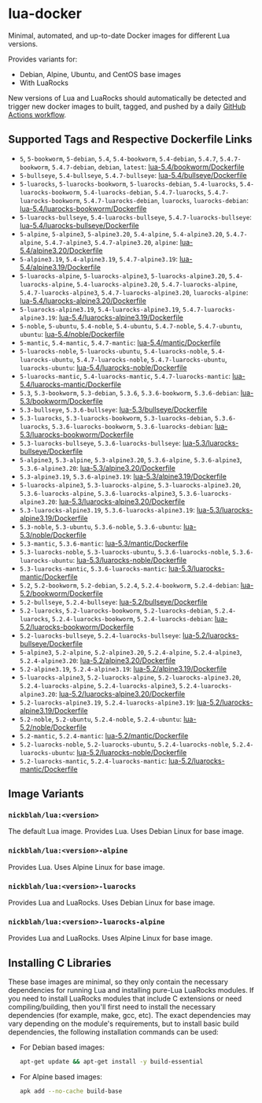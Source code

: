 # lua-docker

Minimal, automated, and up-to-date Docker images for different Lua versions.

Provides variants for:

- Debian, Alpine, Ubuntu, and CentOS base images
- With LuaRocks

New versions of Lua and LuaRocks should automatically be detected and trigger new docker images to built, tagged, and pushed by a daily [GitHub Actions workflow](https://github.com/GUI/lua-docker/blob/main/.github/workflows/main.yml).

## Supported Tags and Respective Dockerfile Links

- `5`, `5-bookworm`, `5-debian`, `5.4`, `5.4-bookworm`, `5.4-debian`, `5.4.7`, `5.4.7-bookworm`, `5.4.7-debian`, `debian`, `latest`: [lua-5.4/bookworm/Dockerfile](https://github.com/GUI/lua-docker/blob/main/lua-5.4/bookworm/Dockerfile)
- `5-bullseye`, `5.4-bullseye`, `5.4.7-bullseye`: [lua-5.4/bullseye/Dockerfile](https://github.com/GUI/lua-docker/blob/main/lua-5.4/bullseye/Dockerfile)
- `5-luarocks`, `5-luarocks-bookworm`, `5-luarocks-debian`, `5.4-luarocks`, `5.4-luarocks-bookworm`, `5.4-luarocks-debian`, `5.4.7-luarocks`, `5.4.7-luarocks-bookworm`, `5.4.7-luarocks-debian`, `luarocks`, `luarocks-debian`: [lua-5.4/luarocks-bookworm/Dockerfile](https://github.com/GUI/lua-docker/blob/main/lua-5.4/luarocks-bookworm/Dockerfile)
- `5-luarocks-bullseye`, `5.4-luarocks-bullseye`, `5.4.7-luarocks-bullseye`: [lua-5.4/luarocks-bullseye/Dockerfile](https://github.com/GUI/lua-docker/blob/main/lua-5.4/luarocks-bullseye/Dockerfile)
- `5-alpine`, `5-alpine3`, `5-alpine3.20`, `5.4-alpine`, `5.4-alpine3.20`, `5.4.7-alpine`, `5.4.7-alpine3`, `5.4.7-alpine3.20`, `alpine`: [lua-5.4/alpine3.20/Dockerfile](https://github.com/GUI/lua-docker/blob/main/lua-5.4/alpine3.20/Dockerfile)
- `5-alpine3.19`, `5.4-alpine3.19`, `5.4.7-alpine3.19`: [lua-5.4/alpine3.19/Dockerfile](https://github.com/GUI/lua-docker/blob/main/lua-5.4/alpine3.19/Dockerfile)
- `5-luarocks-alpine`, `5-luarocks-alpine3`, `5-luarocks-alpine3.20`, `5.4-luarocks-alpine`, `5.4-luarocks-alpine3.20`, `5.4.7-luarocks-alpine`, `5.4.7-luarocks-alpine3`, `5.4.7-luarocks-alpine3.20`, `luarocks-alpine`: [lua-5.4/luarocks-alpine3.20/Dockerfile](https://github.com/GUI/lua-docker/blob/main/lua-5.4/luarocks-alpine3.20/Dockerfile)
- `5-luarocks-alpine3.19`, `5.4-luarocks-alpine3.19`, `5.4.7-luarocks-alpine3.19`: [lua-5.4/luarocks-alpine3.19/Dockerfile](https://github.com/GUI/lua-docker/blob/main/lua-5.4/luarocks-alpine3.19/Dockerfile)
- `5-noble`, `5-ubuntu`, `5.4-noble`, `5.4-ubuntu`, `5.4.7-noble`, `5.4.7-ubuntu`, `ubuntu`: [lua-5.4/noble/Dockerfile](https://github.com/GUI/lua-docker/blob/main/lua-5.4/noble/Dockerfile)
- `5-mantic`, `5.4-mantic`, `5.4.7-mantic`: [lua-5.4/mantic/Dockerfile](https://github.com/GUI/lua-docker/blob/main/lua-5.4/mantic/Dockerfile)
- `5-luarocks-noble`, `5-luarocks-ubuntu`, `5.4-luarocks-noble`, `5.4-luarocks-ubuntu`, `5.4.7-luarocks-noble`, `5.4.7-luarocks-ubuntu`, `luarocks-ubuntu`: [lua-5.4/luarocks-noble/Dockerfile](https://github.com/GUI/lua-docker/blob/main/lua-5.4/luarocks-noble/Dockerfile)
- `5-luarocks-mantic`, `5.4-luarocks-mantic`, `5.4.7-luarocks-mantic`: [lua-5.4/luarocks-mantic/Dockerfile](https://github.com/GUI/lua-docker/blob/main/lua-5.4/luarocks-mantic/Dockerfile)
- `5.3`, `5.3-bookworm`, `5.3-debian`, `5.3.6`, `5.3.6-bookworm`, `5.3.6-debian`: [lua-5.3/bookworm/Dockerfile](https://github.com/GUI/lua-docker/blob/main/lua-5.3/bookworm/Dockerfile)
- `5.3-bullseye`, `5.3.6-bullseye`: [lua-5.3/bullseye/Dockerfile](https://github.com/GUI/lua-docker/blob/main/lua-5.3/bullseye/Dockerfile)
- `5.3-luarocks`, `5.3-luarocks-bookworm`, `5.3-luarocks-debian`, `5.3.6-luarocks`, `5.3.6-luarocks-bookworm`, `5.3.6-luarocks-debian`: [lua-5.3/luarocks-bookworm/Dockerfile](https://github.com/GUI/lua-docker/blob/main/lua-5.3/luarocks-bookworm/Dockerfile)
- `5.3-luarocks-bullseye`, `5.3.6-luarocks-bullseye`: [lua-5.3/luarocks-bullseye/Dockerfile](https://github.com/GUI/lua-docker/blob/main/lua-5.3/luarocks-bullseye/Dockerfile)
- `5-alpine3`, `5.3-alpine`, `5.3-alpine3.20`, `5.3.6-alpine`, `5.3.6-alpine3`, `5.3.6-alpine3.20`: [lua-5.3/alpine3.20/Dockerfile](https://github.com/GUI/lua-docker/blob/main/lua-5.3/alpine3.20/Dockerfile)
- `5.3-alpine3.19`, `5.3.6-alpine3.19`: [lua-5.3/alpine3.19/Dockerfile](https://github.com/GUI/lua-docker/blob/main/lua-5.3/alpine3.19/Dockerfile)
- `5-luarocks-alpine3`, `5.3-luarocks-alpine`, `5.3-luarocks-alpine3.20`, `5.3.6-luarocks-alpine`, `5.3.6-luarocks-alpine3`, `5.3.6-luarocks-alpine3.20`: [lua-5.3/luarocks-alpine3.20/Dockerfile](https://github.com/GUI/lua-docker/blob/main/lua-5.3/luarocks-alpine3.20/Dockerfile)
- `5.3-luarocks-alpine3.19`, `5.3.6-luarocks-alpine3.19`: [lua-5.3/luarocks-alpine3.19/Dockerfile](https://github.com/GUI/lua-docker/blob/main/lua-5.3/luarocks-alpine3.19/Dockerfile)
- `5.3-noble`, `5.3-ubuntu`, `5.3.6-noble`, `5.3.6-ubuntu`: [lua-5.3/noble/Dockerfile](https://github.com/GUI/lua-docker/blob/main/lua-5.3/noble/Dockerfile)
- `5.3-mantic`, `5.3.6-mantic`: [lua-5.3/mantic/Dockerfile](https://github.com/GUI/lua-docker/blob/main/lua-5.3/mantic/Dockerfile)
- `5.3-luarocks-noble`, `5.3-luarocks-ubuntu`, `5.3.6-luarocks-noble`, `5.3.6-luarocks-ubuntu`: [lua-5.3/luarocks-noble/Dockerfile](https://github.com/GUI/lua-docker/blob/main/lua-5.3/luarocks-noble/Dockerfile)
- `5.3-luarocks-mantic`, `5.3.6-luarocks-mantic`: [lua-5.3/luarocks-mantic/Dockerfile](https://github.com/GUI/lua-docker/blob/main/lua-5.3/luarocks-mantic/Dockerfile)
- `5.2`, `5.2-bookworm`, `5.2-debian`, `5.2.4`, `5.2.4-bookworm`, `5.2.4-debian`: [lua-5.2/bookworm/Dockerfile](https://github.com/GUI/lua-docker/blob/main/lua-5.2/bookworm/Dockerfile)
- `5.2-bullseye`, `5.2.4-bullseye`: [lua-5.2/bullseye/Dockerfile](https://github.com/GUI/lua-docker/blob/main/lua-5.2/bullseye/Dockerfile)
- `5.2-luarocks`, `5.2-luarocks-bookworm`, `5.2-luarocks-debian`, `5.2.4-luarocks`, `5.2.4-luarocks-bookworm`, `5.2.4-luarocks-debian`: [lua-5.2/luarocks-bookworm/Dockerfile](https://github.com/GUI/lua-docker/blob/main/lua-5.2/luarocks-bookworm/Dockerfile)
- `5.2-luarocks-bullseye`, `5.2.4-luarocks-bullseye`: [lua-5.2/luarocks-bullseye/Dockerfile](https://github.com/GUI/lua-docker/blob/main/lua-5.2/luarocks-bullseye/Dockerfile)
- `5-alpine3`, `5.2-alpine`, `5.2-alpine3.20`, `5.2.4-alpine`, `5.2.4-alpine3`, `5.2.4-alpine3.20`: [lua-5.2/alpine3.20/Dockerfile](https://github.com/GUI/lua-docker/blob/main/lua-5.2/alpine3.20/Dockerfile)
- `5.2-alpine3.19`, `5.2.4-alpine3.19`: [lua-5.2/alpine3.19/Dockerfile](https://github.com/GUI/lua-docker/blob/main/lua-5.2/alpine3.19/Dockerfile)
- `5-luarocks-alpine3`, `5.2-luarocks-alpine`, `5.2-luarocks-alpine3.20`, `5.2.4-luarocks-alpine`, `5.2.4-luarocks-alpine3`, `5.2.4-luarocks-alpine3.20`: [lua-5.2/luarocks-alpine3.20/Dockerfile](https://github.com/GUI/lua-docker/blob/main/lua-5.2/luarocks-alpine3.20/Dockerfile)
- `5.2-luarocks-alpine3.19`, `5.2.4-luarocks-alpine3.19`: [lua-5.2/luarocks-alpine3.19/Dockerfile](https://github.com/GUI/lua-docker/blob/main/lua-5.2/luarocks-alpine3.19/Dockerfile)
- `5.2-noble`, `5.2-ubuntu`, `5.2.4-noble`, `5.2.4-ubuntu`: [lua-5.2/noble/Dockerfile](https://github.com/GUI/lua-docker/blob/main/lua-5.2/noble/Dockerfile)
- `5.2-mantic`, `5.2.4-mantic`: [lua-5.2/mantic/Dockerfile](https://github.com/GUI/lua-docker/blob/main/lua-5.2/mantic/Dockerfile)
- `5.2-luarocks-noble`, `5.2-luarocks-ubuntu`, `5.2.4-luarocks-noble`, `5.2.4-luarocks-ubuntu`: [lua-5.2/luarocks-noble/Dockerfile](https://github.com/GUI/lua-docker/blob/main/lua-5.2/luarocks-noble/Dockerfile)
- `5.2-luarocks-mantic`, `5.2.4-luarocks-mantic`: [lua-5.2/luarocks-mantic/Dockerfile](https://github.com/GUI/lua-docker/blob/main/lua-5.2/luarocks-mantic/Dockerfile)

## Image Variants

### `nickblah/lua:<version>`
The default Lua image. Provides Lua. Uses Debian Linux for base image.

### `nickblah/lua:<version>-alpine`
Provides Lua. Uses Alpine Linux for base image.

### `nickblah/lua:<version>-luarocks`
Provides Lua and LuaRocks. Uses Debian Linux for base image.

### `nickblah/lua:<version>-luarocks-alpine`
Provides Lua and LuaRocks. Uses Alpine Linux for base image.

## Installing C Libraries

These base images are minimal, so they only contain the necessary dependencies for running Lua and installing pure-Lua LuaRocks modules. If you need to install LuaRocks modules that include C extensions or need compiling/building, then you'll first need to install the necessary dependencies (for example, make, gcc, etc). The exact dependencies may vary depending on the module's requirements, but to install basic build dependencies, the following installation commands can be used:

- For Debian based images:
    ```sh
    apt-get update && apt-get install -y build-essential
    ```
- For Alpine based images:
    ```sh
    apk add --no-cache build-base
    ```
